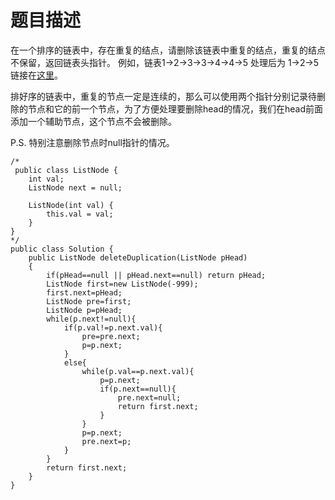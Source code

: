 # 题目描述
在一个排序的链表中，存在重复的结点，请删除该链表中重复的结点，重复的结点不保留，返回链表头指针。 例如，链表1->2->3->3->4->4->5 处理后为 1->2->5 链接在[这里](https://www.nowcoder.com/practice/fc533c45b73a41b0b44ccba763f866ef?tpId=13&tqId=11209&tPage=1&rp=1&ru=/ta/coding-interviews&qru=/ta/coding-interviews/question-ranking)。

排好序的链表中，重复的节点一定是连续的，那么可以使用两个指针分别记录待删除的节点和它的前一个节点，为了方便处理要删除head的情况，我们在head前面添加一个辅助节点，这个节点不会被删除。

P.S. 特别注意删除节点时null指针的情况。
```
/*
 public class ListNode {
    int val;
    ListNode next = null;

    ListNode(int val) {
        this.val = val;
    }
}
*/
public class Solution {
    public ListNode deleteDuplication(ListNode pHead)
    {
        if(pHead==null || pHead.next==null) return pHead;
        ListNode first=new ListNode(-999);
        first.next=pHead;
        ListNode pre=first;
        ListNode p=pHead;
        while(p.next!=null){
            if(p.val!=p.next.val){
                pre=pre.next;
                p=p.next;
            }
            else{
                while(p.val==p.next.val){
                    p=p.next;
                    if(p.next==null){
                        pre.next=null;
                        return first.next;
                    }
                }
                p=p.next;
                pre.next=p;
            }
        }
        return first.next;
    }
}
```